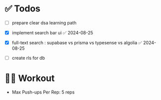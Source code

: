 # ✅ Todos
- [ ] prepare clear dsa learning path
- [x] implement search bar ui ✅ 2024-08-25
- [x] full-text search : supabase vs prisma vs typesense vs algolia ✅ 2024-08-25
- [ ] create rls for db


# 💪🏻 Workout
- Max Push-ups Per Rep: 5 reps
